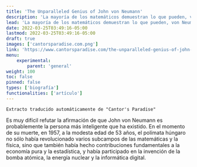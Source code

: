 ```yaml
---
title: 'The Unparalleled Genius of John von Neumann'
description: 'La mayoría de los matemáticos demuestran lo que pueden, von Neumann demuestra lo que quiere.'
lead: 'La mayoría de los matemáticos demuestran lo que pueden, von Neumann demuestra lo que quiere.'
date: 2022-03-25T03:49:16-05:00
lastmod: 2022-03-25T03:49:16-05:00
draft: true
images: ['cantorsparadise.com.png']
link: 'https://www.cantorsparadise.com/the-unparalleled-genius-of-john-von-neumann-791bb9f42a2d'
menu:
    experimental:
        parent: 'general'
weight: 100
toc: false
pinned: false
types: ['biografía']
functionalities: ['artículo']
---
```


```text
Extracto traducido automáticamente de "Cantor's Paradise"
```

Es muy difícil refutar la afirmación de que John von Neumann es probablemente la persona más inteligente que ha existido. En el momento de su muerte, en 1957, a la modesta edad de 53 años, el polímata húngaro no sólo había revolucionado varios subcampos de las matemáticas y la física, sino que también había hecho contribuciones fundamentales a la economía pura y la estadística, y había participado en la invención de la bomba atómica, la energía nuclear y la informática digital.
